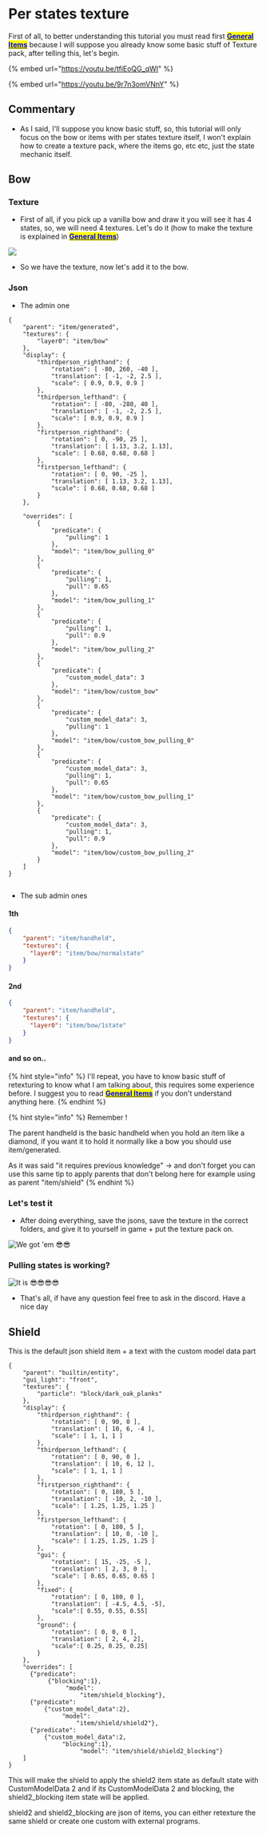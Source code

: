 # Per states texture

First of all, to better understanding this tutorial you must read first [<mark style="color:blue;">**General Items**</mark>](general-items.md) because I will suppose you already know some basic stuff of Texture pack, after telling this, let's begin.

{% embed url="https://youtu.be/tfiEoQG_qWI" %}

{% embed url="https://youtu.be/9r7n3omVNnY" %}

## Commentary

* As I said, I'll suppose you know basic stuff, so, this tutorial will only focus on the bow or items with per states texture itself, I won't explain how to create a texture pack, where the items go, etc etc, just the state mechanic itself.

## Bow

### Texture

* First of all, if you pick up a vanilla bow and draw it you will see it has 4 states, so, we will need 4 textures. Let's do it (how to make the texture is explained in [<mark style="color:blue;">**General Items**</mark>](general-items.md))

![](<../../../.gitbook/assets/image (248).png>)

* So we have the texture, now let's add it to the bow.

### Json

* The admin one

<pre class="language-json"><code class="lang-json">{
    "parent": "item/generated",
    "textures": {
        "layer0": "item/bow"
    },
    "display": {
        "thirdperson_righthand": {
            "rotation": [ -80, 260, -40 ],
            "translation": [ -1, -2, 2.5 ],
            "scale": [ 0.9, 0.9, 0.9 ]
        },
        "thirdperson_lefthand": {
            "rotation": [ -80, -280, 40 ],
            "translation": [ -1, -2, 2.5 ],
            "scale": [ 0.9, 0.9, 0.9 ]
        },
        "firstperson_righthand": {
            "rotation": [ 0, -90, 25 ],
            "translation": [ 1.13, 3.2, 1.13],
            "scale": [ 0.68, 0.68, 0.68 ]
        },
        "firstperson_lefthand": {
            "rotation": [ 0, 90, -25 ],
            "translation": [ 1.13, 3.2, 1.13],
            "scale": [ 0.68, 0.68, 0.68 ]
        }
    },
    
    "overrides": [
        {
            "predicate": {
                "pulling": 1
            },
            "model": "item/bow_pulling_0"
        },
        {
            "predicate": {
                "pulling": 1,
                "pull": 0.65
            },
            "model": "item/bow_pulling_1"
        },
        {
            "predicate": {
                "pulling": 1,
                "pull": 0.9
            },
            "model": "item/bow_pulling_2"
        },
        {
            "predicate": {
                "custom_model_data": 3
            },
            "model": "item/bow/custom_bow"
        },
        {
            "predicate": {
                "custom_model_data": 3,
                "pulling": 1
            },
            "model": "item/bow/custom_bow_pulling_0"
        },
        {
            "predicate": {
                "custom_model_data": 3,
                "pulling": 1,
                "pull": 0.65
            },
            "model": "item/bow/custom_bow_pulling_1"
        },
        {
            "predicate": {
                "custom_model_data": 3,
                "pulling": 1,
                "pull": 0.9
            },
            "model": "item/bow/custom_bow_pulling_2"
        }
    ]
}
<strong>    
</strong></code></pre>

* The sub admin ones

#### 1th

```json
{
	"parent": "item/handheld",
	"textures": {
	  "layer0": "item/bow/normalstate"
	}
}
```

#### 2nd

```json
{
	"parent": "item/handheld",
	"textures": {
	  "layer0": "item/bow/1state"
	}
}
```

#### and so on..

{% hint style="info" %}
I'll repeat, you have to know basic stuff of retexturing to know what I am talking about, this requires some experience before. I suggest you to read [<mark style="color:blue;">**General Items**</mark>](general-items.md) if you don't understand anything here.
{% endhint %}

{% hint style="info" %}
Remember !

The parent handheld is the basic handheld when you hold an item like a diamond, if you want it to hold it normally like a bow you should use item/generated.

As it was said "it requires previous knowledge" -> and don't forget you can use this same tip to apply parents that don't belong here for example using as parent "item/shield"
{% endhint %}

### Let's test it

* After doing everything, save the jsons, save the texture in the correct folders, and give it to yourself in game + put the texture pack on.&#x20;

![We got 'em 😎😎](<../../../.gitbook/assets/image (112).png>)

### Pulling states is working?

![It is 😎😎😎😎](<../../../.gitbook/assets/image (219).png>)

* That's all, if have any question feel free to ask in the discord. Have a nice day

## Shield

This is the default json shield item + a text with the custom model data part

```
{
    "parent": "builtin/entity",
    "gui_light": "front",
    "textures": {
        "particle": "block/dark_oak_planks"
    },
    "display": {
        "thirdperson_righthand": {
            "rotation": [ 0, 90, 0 ],
            "translation": [ 10, 6, -4 ],
            "scale": [ 1, 1, 1 ]
        },
        "thirdperson_lefthand": {
            "rotation": [ 0, 90, 0 ],
            "translation": [ 10, 6, 12 ],
            "scale": [ 1, 1, 1 ]
        },
        "firstperson_righthand": {
            "rotation": [ 0, 180, 5 ],
            "translation": [ -10, 2, -10 ],
            "scale": [ 1.25, 1.25, 1.25 ]
        },
        "firstperson_lefthand": {
            "rotation": [ 0, 180, 5 ],
            "translation": [ 10, 0, -10 ],
            "scale": [ 1.25, 1.25, 1.25 ]
        },
        "gui": {
            "rotation": [ 15, -25, -5 ],
            "translation": [ 2, 3, 0 ],
            "scale": [ 0.65, 0.65, 0.65 ]
        },
        "fixed": {
            "rotation": [ 0, 180, 0 ],
            "translation": [ -4.5, 4.5, -5],
            "scale":[ 0.55, 0.55, 0.55]
        },
        "ground": {
            "rotation": [ 0, 0, 0 ],
            "translation": [ 2, 4, 2],
            "scale":[ 0.25, 0.25, 0.25]
        }
    },
    "overrides": [
      {"predicate":
           {"blocking":1},
                "model": 
                    "item/shield_blocking"},
      {"predicate": 
          {"custom_model_data":2},
               "model": 
                   "item/shield/shield2"},
      {"predicate": 
          {"custom_model_data":2,
               "blocking":1},
                    "model": "item/shield/shield2_blocking"}
    ]
}

```

This will make the shield to apply the shield2 item state as default state with CustomModelData 2 and if its CustomModelData 2 and blocking, the shield2\_blocking item state will be applied.

shield2 and shield2\_blocking are json of items, you can either retexture the same shield or create one custom with external programs.
